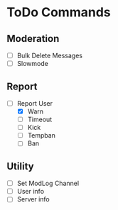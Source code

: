# ToDo Commands

## Moderation

- [ ] Bulk Delete Messages
- [ ] Slowmode

## Report

- [ ] Report User
  - [x] Warn
  - [ ] Timeout
  - [ ] Kick
  - [ ] Tempban
  - [ ] Ban

## Utility

- [ ] Set ModLog Channel
- [ ] User info
- [ ] Server info
